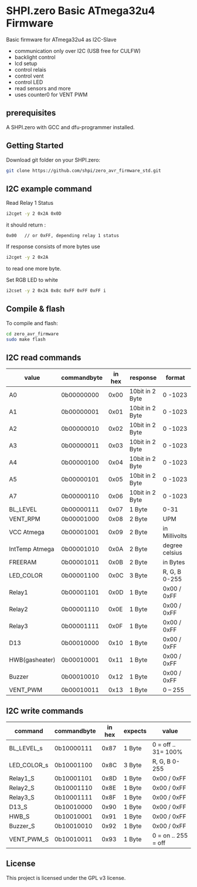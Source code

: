 # SHPI.zero Basic ATmega32u4 Firmware

Basic firmware for ATmega32u4 as I2C-Slave

- communication only over I2C (USB free for CULFW)
- backlight control
- lcd setup
- control relais
- control vent
- control LED
- read sensors and more
- uses counter0 for VENT PWM

## prerequisites
A SHPI.zero with GCC and dfu-programmer installed.



## Getting Started

Download git folder on your SHPI.zero:
```bash
git clone https://github.com/shpi/zero_avr_firmware_std.git
```



## I2C example command

Read Relay 1 Status

```bash
i2cget -y 2 0x2A 0x0D             

```
it should return :
```
0x00   // or 0xFF, depending relay 1 status 
```

If response consists of more bytes use

```bash
i2cget -y 2 0x2A    

```
to read one more byte.

Set RGB LED to white


```bash
i2cset -y 2 0x2A 0x8c 0xFF 0xFF 0xFF i    

```




## Compile & flash
To compile and flash:
```bash
cd zero_avr_firmware
sudo make flash
```

## I2C read commands									
										
|	value	|	commandbyte	|	in hex	|	response	|	format		|
|---------------|	----------	|--------------	|	----------	|	----------	|
|A0		|	0b00000000	|	0x00	|	10bit in 2 Byte	|	0 -1023		|
|A1		|	0b00000001	|	0x01	|	10bit in 2 Byte	|	0 -1023		|
|A2		|	0b00000010	|	0x02	|	10bit in 2 Byte	|	0 -1023		|
|A3		|	0b00000011	|	0x03	|	10bit in 2 Byte	|	0 -1023		|
|A4		|	0b00000100	|	0x04	|	10bit in 2 Byte	|	0 -1023		|
|A5		|	0b00000101	|	0x05	|	10bit in 2 Byte	|	0 -1023		|
|A7		|	0b00000110	|	0x06	|	10bit in 2 Byte	|	0 -1023		|
|BL_LEVEL	|	0b00000111	|	0x07	|	1 Byte		|	0-31		|
|VENT_RPM	|	0b00001000	|	0x08	|	2 Byte		|	UPM		|
|VCC Atmega	|	0b00001001	|	0x09	|	2 Byte		|	in Millivolts	|
|IntTemp Atmega	|	0b00001010	|	0x0A	|	2 Byte		|	degree celsius	|
|FREERAM	|	0b00001011	|	0x0B	|	2 Byte		|	in Bytes	|
|LED_COLOR	|	0b00001100	|	0x0C	|	3 Byte		|	R, G, B 0-255	|
|Relay1		|	0b00001101	|	0x0D	|	1 Byte		|	0x00 / 0xFF	|
|Relay2		|	0b00001110	|	0x0E	|	1 Byte		|	0x00 / 0xFF	|
|Relay3		|	0b00001111	|	0x0F	|	1 Byte		|	0x00 / 0xFF	|
|D13		|	0b00010000	|	0x10	|	1 Byte		|	0x00 / 0xFF	|
|HWB(gasheater)	|	0b00010001	|	0x11	|	1 Byte		|	0x00 / 0xFF	|
|Buzzer		|	0b00010010	|	0x12	|	1 Byte		|	0x00 / 0xFF	|
|VENT_PWM	|	0b00010011	|	0x13	|	1 Byte		|	0 – 255		|
										
## I2C write commands									

|	command		|	commandbyte	|	in hex	|	expects	|	value			|
|	----------	|	----------	|----------	|----------	|	----------		|
|	BL_LEVEL_s	|	0b10000111	|	0x87	|	1 Byte	|	0 = off .. 31= 100%	|
|	LED_COLOR_s	|	0b10001100	|	0x8C	|	3 Byte	|	R, G, B 0-255		|
|	Relay1_S	|	0b10001101	|	0x8D	|	1 Byte	|	0x00 / 0xFF		|
|	Relay2_S	|	0b10001110	|	0x8E	|	1 Byte	|	0x00 / 0xFF		|
|	Relay3_S	|	0b10001111	|	0x8F	|	1 Byte	|	0x00 / 0xFF		|
|	D13_S		|	0b10010000	|	0x90	|	1 Byte	|	0x00 / 0xFF		|
|	HWB_S		|	0b10010001	|	0x91	|	1 Byte	|	0x00 / 0xFF		|
|	Buzzer_S	|	0b10010010	|	0x92	|	1 Byte	|	0x00 / 0xFF		|
|	VENT_PWM_S	|	0b10010011	|	0x93	|	1 Byte	|	0 = on .. 255 = off	|


## License

This project is licensed under the GPL v3 license.
